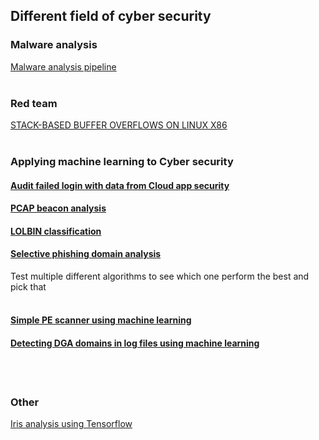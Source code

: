 ## Different field of cyber security

### Malware analysis

[Malware analysis pipeline](https://github.com/Paradoxxs/REM-Jupyter)
<br/>
<br/>

### Red team 
[STACK-BASED BUFFER OVERFLOWS ON LINUX X86](https://github.com/Paradoxxs/Paradoxxs.github.io/blob/main/STACK-BASED%20BUFFER%20OVERFLOWS%20ON%20LINUX%20X86.md)
<br/>
<br/>
### Applying machine learning to Cyber security

#### [Audit failed login with data from Cloud app security](https://github.com/Paradoxxs/Paradoxxs.github.io/blob/main/Audit_failed_login_CAS.ipynb)

#### [PCAP beacon analysis](https://github.com/Paradoxxs/Paradoxxs.github.io/blob/main/pcap_network_anlysis.ipynb)

#### [LOLBIN classification](https://github.com/Paradoxxs/Paradoxxs.github.io/blob/main/lolbin_classification.ipynb)

#### [Selective phishing domain analysis](https://github.com/Paradoxxs/Paradoxxs.github.io/blob/main/Comparative_Phishing_domains_analysis.ipynb)
Test multiple different algorithms to see which one perform the best and pick that<br/>
<br/>
#### [Simple PE scanner using machine learning](colab.research.google.com/drive/1-QHFxSobRbKrueWSjr-eDpXfvsja_Y3o?hl=en#scrollTo=gvM8DhULIlDk)
#### [Detecting DGA domains in log files using machine learning](https://github.com/Paradoxxs/Paradoxxs.github.io/blob/main/Phishing_domains_analysis.ipynb)
<br/>
<br/>

### Other
[Iris analysis using Tensorflow](https://github.com/Paradoxxs/Paradoxxs.github.io/blob/main/Iris_analysis_using_Tensorflow.ipynb)
